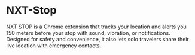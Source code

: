 # NXT-Stop
NXT STOP is a Chrome extension that tracks your location and alerts you 150 meters before your stop with sound, vibration, or notifications. Designed for safety and convenience, it also lets solo travelers share their live location with emergency contacts.

